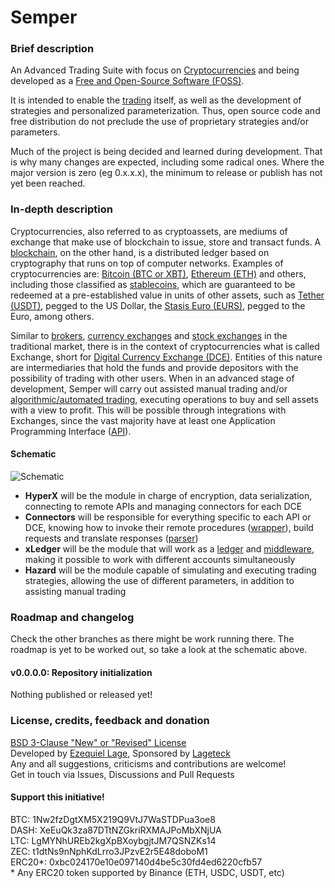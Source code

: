 # Semper

### Brief description

An Advanced Trading Suite with focus on [Cryptocurrencies](https://en.wikipedia.org/wiki/Cryptocurrency) and being developed as a [Free and Open-Source Software (FOSS)](https://en.wikipedia.org/wiki/Free_and_open-source_software). 

It is intended to enable the [trading]([trading](https://en.wikipedia.org/wiki/Trade)) itself, as well as the development of strategies and personalized parameterization. Thus, open source code and free distribution do not preclude the use of proprietary strategies and/or parameters.

Much of the project is being decided and learned during development. That is why many changes are expected, including some radical ones. Where the major version is zero (eg 0.x.x.x), the minimum to release or publish has not yet been reached.

### In-depth description

Cryptocurrencies, also referred to as cryptoassets, are mediums of exchange that make use of blockchain to issue, store and transact funds. A [blockchain](https://en.wikipedia.org/wiki/Blockchain), on the other hand, is a distributed ledger based on cryptography that runs on top of computer networks. Examples of cryptocurrencies are: [Bitcoin (BTC or XBT)](https://en.wikipedia.org/wiki/Bitcoin), [Ethereum (ETH)](https://en.wikipedia.org/wiki/Ethereum) and others, including those classified as [stablecoins](https://en.wikipedia.org/wiki/Stablecoin), which are guaranteed to be redeemed at a pre-established value in units of other assets, such as [Tether (USDT)](https://en.wikipedia.org/wiki/Tether_(cryptocurrency)), pegged to the US Dollar, the [Stasis Euro (EURS)](https://eurs.stasis.net/), pegged to the Euro, among others.

Similar to [brokers](https://en.wikipedia.org/wiki/Broker), [currency exchanges](https://en.wikipedia.org/wiki/Bureau_de_change) and [stock exchanges](https://en.wikipedia.org/wiki/Stock_exchange) in the traditional market, there is in the context of cryptocurrencies what is called Exchange, short for [Digital Currency Exchange (DCE)](https://en.wikipedia.org/wiki/Cryptocurrency_exchange). Entities of this nature are intermediaries that hold the funds and provide depositors with the possibility of trading with other users. When in an advanced stage of development, Semper will carry out assisted manual trading and/or [algorithmic/automated trading](https://en.wikipedia.org/wiki/Automated_trading_system), executing operations to buy and sell assets with a view to profit. This will be possible through integrations with Exchanges, since the vast majority have at least one Application Programming Interface ([API](https://en.wikipedia.org/wiki/API)).

#### Schematic

![Schematic](./docs/schematic.png?raw=true "Schematic")

- **HyperX** will be the module in charge of encryption, data serialization, connecting to remote APIs and managing connectors for each DCE
- **Connectors** will be responsible for everything specific to each API or DCE, knowing how to invoke their remote procedures ([wrapper](https://en.wikipedia.org/wiki/Wrapper_library#Cross-language/runtime_interoperability)), build requests and translate responses ([parser](https://en.wikipedia.org/wiki/Parsing#Parser))
- **xLedger** will be the module that will work as a [ledger](https://en.wikipedia.org/wiki/Ledger) and [middleware](https://en.wikipedia.org/wiki/Middleware_(distributed_applications)), making it possible to work with different accounts simultaneously
- **Hazard** will be the module capable of simulating and executing trading strategies, allowing the use of different parameters, in addition to assisting manual trading

### Roadmap and changelog

Check the other branches as there might be work running there. The roadmap is yet to be worked out, so take a look at the schematic above.

#### v0.0.0.0: Repository initialization

Nothing published or released yet!

### License, credits, feedback and donation

[BSD 3-Clause "New" or "Revised" License](./LICENSE.md)  
Developed by [Ezequiel Lage](https://twitter.com/ezlage), Sponsored by [Lageteck](https://lageteck.com)  
Any and all suggestions, criticisms and contributions are welcome!  
Get in touch via Issues, Discussions and Pull Requests  

#### Support this initiative!
BTC: 1Nw2fzDgtXM5X219Q9VtJ7WaSTDPua3oe8  
DASH: XeEuQk3za87DTtNZGkriRXMAJPoMbXNjUA  
LTC: LgMYNhUREb2kgXpBXoybgjtJM7QSNZKs14  
ZEC: t1dtNs9nNphKdLrro3JPzvE2r5E48doboM1  
ERC20*: 0xbc024170e10e097140d4be5c30fd4ed6220cfb57  
\* Any ERC20 token supported by Binance (ETH, USDC, USDT, etc)